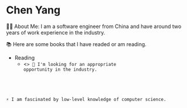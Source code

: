 # Chen Yang
👩‍💻  About Me: I am a software engineer from China and have around two years of work experience in the industry.

📚 Here are some books that I have readed or am reading.
- Reading
  - <<Code Complete>>
🌱 I'm looking for an appropriate opportunity in the industry.

⚡ I am fascinated by low-level knowledge of computer science.
